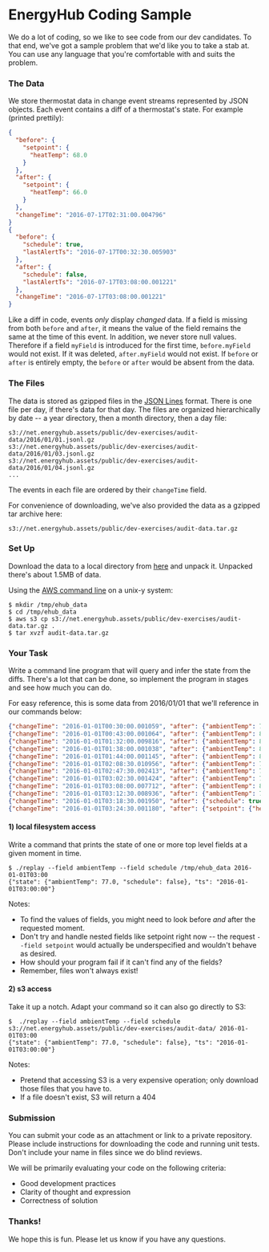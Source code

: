 # EnergyHub Coding Sample

We do a lot of coding, so we like to see code from our dev candidates. To that end, we've got a sample problem that we'd like you to take a stab at. You can use any language that you're comfortable with and suits the problem.

### The Data

We store thermostat data in change event streams represented by JSON objects. Each event contains a diff of a thermostat's state. For example (printed prettily):
```json
{
  "before": {
    "setpoint": {
      "heatTemp": 68.0
    }
  },
  "after": {
    "setpoint": {
      "heatTemp": 66.0
    }
  },
  "changeTime": "2016-07-17T02:31:00.004796"
}
{
  "before": {
    "schedule": true,
    "lastAlertTs": "2016-07-17T00:32:30.005903"
  },
  "after": {
    "schedule": false,
    "lastAlertTs": "2016-07-17T03:08:00.001221"
  },
  "changeTime": "2016-07-17T03:08:00.001221"
}
```

Like a diff in code, events *only* display *changed* data. If a field is missing from both `before` and `after`, it means the value of the field remains the same at the time of this event. In addition, we never store null values. Therefore if a field `myField` is introduced for the first time, `before.myField` would not exist. If it was deleted, `after.myField` would not exist. If `before` or `after` is entirely empty, the `before` or `after` would be absent from the data.

### The Files

The data is stored as gzipped files in the [JSON Lines](http://jsonlines.org/) format. There is one file per day, if there's data for that day. The files are organized hierarchically by date -- a year directory, then a month directory, then a day file:
```
s3://net.energyhub.assets/public/dev-exercises/audit-data/2016/01/01.jsonl.gz
s3://net.energyhub.assets/public/dev-exercises/audit-data/2016/01/03.jsonl.gz
s3://net.energyhub.assets/public/dev-exercises/audit-data/2016/01/04.jsonl.gz
...
```

The events in each file are ordered by their `changeTime` field. 

For convenience of downloading, we've also provided the data as a gzipped tar archive here:
```
s3://net.energyhub.assets/public/dev-exercises/audit-data.tar.gz
```

### Set Up

Download the data to a local directory from [here](https://s3.amazonaws.com/net.energyhub.assets/public/dev-exercises/audit-data.tar.gz) and unpack it. Unpacked there's about 1.5MB of data. 

Using the [AWS command line](https://aws.amazon.com/cli/) on a unix-y system:
```shell
$ mkdir /tmp/ehub_data
$ cd /tmp/ehub_data
$ aws s3 cp s3://net.energyhub.assets/public/dev-exercises/audit-data.tar.gz .
$ tar xvzf audit-data.tar.gz
```

### Your Task

Write a command line program that will query and infer the state from the diffs. There's a lot that can be done, so implement the program in stages and see how much you can do.

For easy reference, this is some data from 2016/01/01 that we'll reference in our commands below:
```json
{"changeTime": "2016-01-01T00:30:00.001059", "after": {"ambientTemp": 79.0}, "before": {"ambientTemp": 77.0}}
{"changeTime": "2016-01-01T00:43:00.001064", "after": {"ambientTemp": 80.0}, "before": {"ambientTemp": 79.0}}
{"changeTime": "2016-01-01T01:32:00.009816", "after": {"ambientTemp": 81.0}, "before": {"ambientTemp": 80.0}}
{"changeTime": "2016-01-01T01:38:00.001038", "after": {"ambientTemp": 82.0}, "before": {"ambientTemp": 81.0}}
{"changeTime": "2016-01-01T01:44:00.001145", "after": {"ambientTemp": 81.0}, "before": {"ambientTemp": 82.0}}
{"changeTime": "2016-01-01T02:08:30.010956", "after": {"ambientTemp": 79.0}, "before": {"ambientTemp": 81.0}}
{"changeTime": "2016-01-01T02:47:30.002413", "after": {"ambientTemp": 77.0}, "before": {"ambientTemp": 79.0}}
{"changeTime": "2016-01-01T03:02:30.001424", "after": {"ambientTemp": 78.0}, "before": {"ambientTemp": 77.0}}
{"changeTime": "2016-01-01T03:08:00.007712", "after": {"ambientTemp": 80.0}, "before": {"ambientTemp": 78.0}}
{"changeTime": "2016-01-01T03:12:30.008936", "after": {"ambientTemp": 79.0}, "before": {"ambientTemp": 80.0}}
{"changeTime": "2016-01-01T03:18:30.001950", "after": {"schedule": true}, "before": {"schedule": false}}
{"changeTime": "2016-01-01T03:24:30.001180", "after": {"setpoint": {"heatTemp": 67.0}}, "before": {"setpoint": {"heatTemp": 69.0}}}
```
#### 1) local filesystem access
Write a command that prints the state of one or more top level fields at a given moment in time.
```shell
$ ./replay --field ambientTemp --field schedule /tmp/ehub_data 2016-01-01T03:00
{"state": {"ambientTemp": 77.0, "schedule": false}, "ts": "2016-01-01T03:00:00"}
```
Notes:
- To find the values of fields, you might need to look before *and* after the requested moment.
- Don't try and handle nested fields like setpoint right now -- the request `--field setpoint` would actually be underspecified and wouldn't behave as desired.
- How should your program fail if it can't find any of the fields?
- Remember, files won't always exist!

#### 2) s3 access
Take it up a notch. Adapt your command so it can also go directly to S3:
```shell
$  ./replay --field ambientTemp --field schedule s3://net.energyhub.assets/public/dev-exercises/audit-data/ 2016-01-01T03:00
{"state": {"ambientTemp": 77.0, "schedule": false}, "ts": "2016-01-01T03:00:00"}
```
Notes:
- Pretend that accessing S3 is a very expensive operation; only download those files that you have to.
- If a file doesn't exist, S3 will return a 404

### Submission

You can submit your code as an attachment or link to a private repository. Please include instructions for downloading the code and running unit tests. Don't include your name in files since we do blind reviews.

We will be primarily evaluating your code on the following criteria:

* Good development practices
* Clarity of thought and expression
* Correctness of solution

### Thanks!
We hope this is fun. Please let us know if you have any questions.
